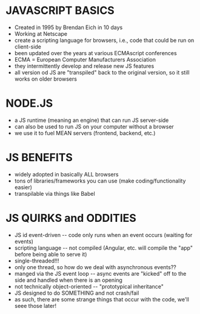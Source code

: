 # JAVASCRIPT BASICS
- Created in 1995 by Brendan Eich in 10 days
- Working at Netscape
- create a scripting language for browsers, i.e., code that could be run on client-side
- been updated over the years at various ECMAscript conferences
- ECMA = European Computer Manufacturers Association
- they intermittently develop and release new JS features
- all version od JS are "transpiled" back to the original version, so it still works on older browsers

# NODE.JS
- a JS runtime (meaning an engine) that can run JS server-side
- can also be used to run JS on your computer without a browser
- we use it to fuel MEAN servers (frontend, backend, etc.)

# JS BENEFITS
- widely adopted in basically ALL browsers
- tons of libraries/frameworks you can use (make coding/functionality easier)
- transpilable via things like Babel

# JS QUIRKS and ODDITIES
- JS id event-driven -- code only runs when an event occurs (waiting for events)
- scripting language -- not compiled (Angular, etc. will compile the "app" before being able to serve it)
- single-threaded!!!
- only one thread, so how do we deal with asynchronous events??
- manged via the JS event loop -- async events are "kicked" off to the side and handled when there is an opening
- not technically object-oriented -- "prototypical inheritance"
- JS designed to do SOMETHING and not crash/fail
- as such, there are some strange things that occur with the code, we'll seee those later!